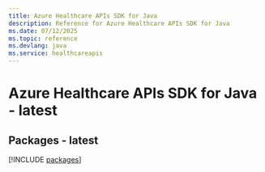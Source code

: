 ```yaml
---
title: Azure Healthcare APIs SDK for Java
description: Reference for Azure Healthcare APIs SDK for Java
ms.date: 07/12/2025
ms.topic: reference
ms.devlang: java
ms.service: healthcareapis
---
```

# Azure Healthcare APIs SDK for Java - latest
## Packages - latest
[!INCLUDE [packages](healthcare-apis-index.md)]